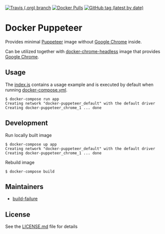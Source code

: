 [![Travis (.org) branch](https://img.shields.io/travis/autoteyle/docker-puppeteer/master)](https://travis-ci.org/autoteyle/docker-puppeteer)
[![Docker Pulls](https://img.shields.io/docker/pulls/autoteyle/puppeteer)](https://hub.docker.com/r/autoteyle/puppeteer)
[![GitHub tag (latest by date)](https://img.shields.io/github/v/tag/autoteyle/docker-puppeteer)](https://hub.docker.com/repository/docker/autoteyle/puppeteer/tags?page=1)

# Docker Puppeteer
Provides minimal [Puppeteer](https://github.com/puppeteer/puppeteer) image without [Google Chrome] inside.

Can be utilized together with [docker-chrome-headless](https://github.com/autoteyle/docker-chrome-headless) image that provides
[Google Chrome]. 

## Usage

The [index.js](.docker/index.js) contains a usage example and is executed by default
when running [docker-compose.yml](docker-compose.yml). 

    $ docker-compose run app
    Creating network "docker-puppeteer_default" with the default driver
    Creating docker-puppeteer_chrome_1 ... done

## Development
Run locally built image

    $ docker-compose up app
    Creating network "docker-puppeteer_default" with the default driver
    Creating docker-puppeteer_chrome_1 ... done

Rebuild image

    $ docker-compose build

## Maintainers

- [build-failure](https://github.com/build-failure)

## License

See the [LICENSE.md](LICENSE.md) file for details

[Google Chrome]: https://www.google.com/chrome/
